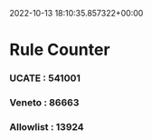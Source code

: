 2022-10-13 18:10:35.857322+00:00
# Rule Counter 
 ### UCATE : 541001

 ### Veneto : 86663

 ### Allowlist : 13924